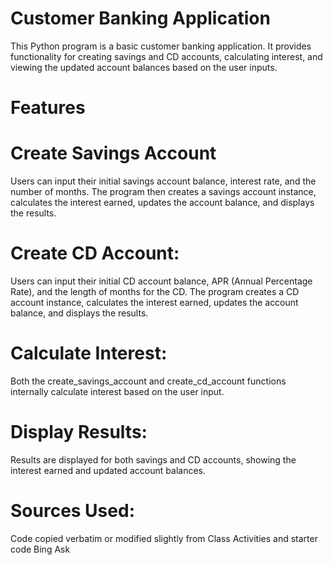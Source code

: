 # Customer Banking Application

This Python program is a basic customer banking application. It provides functionality for creating savings and CD accounts, calculating interest, and viewing the updated account balances based on the user inputs.

# Features

# Create Savings Account
Users can input their initial savings account balance, interest rate, and the number of months. The program then creates a savings account instance, calculates the interest earned, updates the account balance, and displays the results.

# Create CD Account:
Users can input their initial CD account balance, APR (Annual Percentage Rate), and the length of months for the CD. The program creates a CD account instance, calculates the interest earned, updates the account balance, and displays the results.

# Calculate Interest:
Both the create_savings_account and create_cd_account functions internally calculate interest based on the user input.

# Display Results:
Results are displayed for both savings and CD accounts, showing the interest earned and updated account balances.

# Sources Used:
Code copied verbatim or modified slightly from Class Activities and starter code
Bing Ask




